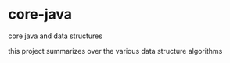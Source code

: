 # core-java
core java and data structures

this project summarizes  over the various data structure algorithms
